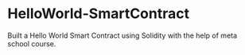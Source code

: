 # HelloWorld-SmartContract
Built a Hello World Smart Contract using Solidity with the help of meta school course.
